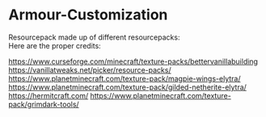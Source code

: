 # Armour-Customization

Resourcepack made up of different resourcepacks: </br>
Here are the proper credits: </br>

https://www.curseforge.com/minecraft/texture-packs/bettervanillabuilding </br>
https://vanillatweaks.net/picker/resource-packs/ </br>
https://www.planetminecraft.com/texture-pack/magpie-wings-elytra/ </br>
https://www.planetminecraft.com/texture-pack/gilded-netherite-elytra/ </br>
https://hermitcraft.com/
https://www.planetminecraft.com/texture-pack/grimdark-tools/
